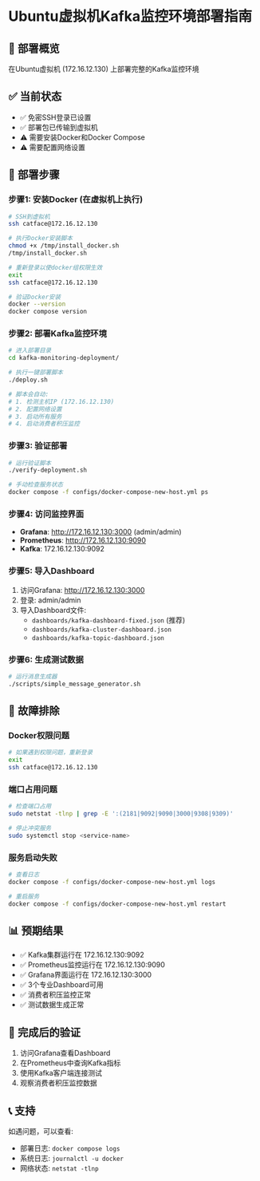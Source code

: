 # Ubuntu虚拟机Kafka监控环境部署指南

## 🎯 部署概览
在Ubuntu虚拟机 (172.16.12.130) 上部署完整的Kafka监控环境

## ✅ 当前状态
- ✅ 免密SSH登录已设置
- ✅ 部署包已传输到虚拟机
- ⚠️  需要安装Docker和Docker Compose
- ⚠️  需要配置网络设置

## 🚀 部署步骤

### 步骤1: 安装Docker (在虚拟机上执行)
```bash
# SSH到虚拟机
ssh catface@172.16.12.130

# 执行Docker安装脚本
chmod +x /tmp/install_docker.sh
/tmp/install_docker.sh

# 重新登录以使docker组权限生效
exit
ssh catface@172.16.12.130

# 验证Docker安装
docker --version
docker compose version
```

### 步骤2: 部署Kafka监控环境
```bash
# 进入部署目录
cd kafka-monitoring-deployment/

# 执行一键部署脚本
./deploy.sh

# 脚本会自动:
# 1. 检测主机IP (172.16.12.130)
# 2. 配置网络设置
# 3. 启动所有服务
# 4. 启动消费者积压监控
```

### 步骤3: 验证部署
```bash
# 运行验证脚本
./verify-deployment.sh

# 手动检查服务状态
docker compose -f configs/docker-compose-new-host.yml ps
```

### 步骤4: 访问监控界面
- **Grafana**: http://172.16.12.130:3000 (admin/admin)
- **Prometheus**: http://172.16.12.130:9090
- **Kafka**: 172.16.12.130:9092

### 步骤5: 导入Dashboard
1. 访问Grafana: http://172.16.12.130:3000
2. 登录: admin/admin
3. 导入Dashboard文件:
   - `dashboards/kafka-dashboard-fixed.json` (推荐)
   - `dashboards/kafka-cluster-dashboard.json`
   - `dashboards/kafka-topic-dashboard.json`

### 步骤6: 生成测试数据
```bash
# 运行消息生成器
./scripts/simple_message_generator.sh
```

## 🔧 故障排除

### Docker权限问题
```bash
# 如果遇到权限问题，重新登录
exit
ssh catface@172.16.12.130
```

### 端口占用问题
```bash
# 检查端口占用
sudo netstat -tlnp | grep -E ':(2181|9092|9090|3000|9308|9309)'

# 停止冲突服务
sudo systemctl stop <service-name>
```

### 服务启动失败
```bash
# 查看日志
docker compose -f configs/docker-compose-new-host.yml logs

# 重启服务
docker compose -f configs/docker-compose-new-host.yml restart
```

## 📊 预期结果
- ✅ Kafka集群运行在 172.16.12.130:9092
- ✅ Prometheus监控运行在 172.16.12.130:9090
- ✅ Grafana界面运行在 172.16.12.130:3000
- ✅ 3个专业Dashboard可用
- ✅ 消费者积压监控正常
- ✅ 测试数据生成正常

## 🎉 完成后的验证
1. 访问Grafana查看Dashboard
2. 在Prometheus中查询Kafka指标
3. 使用Kafka客户端连接测试
4. 观察消费者积压监控数据

## 📞 支持
如遇问题，可以查看:
- 部署日志: `docker compose logs`
- 系统日志: `journalctl -u docker`
- 网络状态: `netstat -tlnp`
